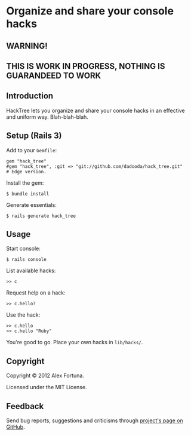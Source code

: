
Organize and share your console hacks
=====================================

WARNING!
--------

THIS IS WORK IN PROGRESS, NOTHING IS GUARANDEED TO WORK
-------------------------------------------------------


Introduction
------------

HackTree lets you organize and share your console hacks in an effective and uniform way. Blah-blah-blah.


Setup (Rails 3)
---------------

Add to your `Gemfile`:

~~~
gem "hack_tree"
#gem "hack_tree", :git => "git://github.com/dadooda/hack_tree.git"    # Edge version.
~~~

Install the gem:

~~~
$ bundle install
~~~

Generate essentials:

~~~
$ rails generate hack_tree
~~~


Usage
-----

Start console:

~~~
$ rails console
~~~

List available hacks:

~~~
>> c
~~~

Request help on a hack:

~~~
>> c.hello?
~~~

Use the hack:

~~~
>> c.hello
>> c.hello "Ruby"
~~~

You're good to go. Place your own hacks in `lib/hacks/`.


Copyright
---------

Copyright &copy; 2012 Alex Fortuna.

Licensed under the MIT License.


Feedback
--------

Send bug reports, suggestions and criticisms through [project's page on GitHub](http://github.com/dadooda/hack_tree).
